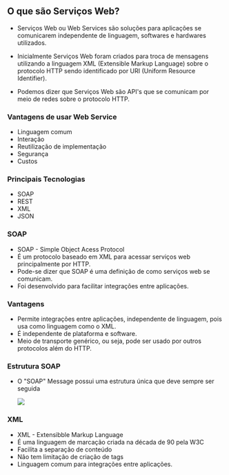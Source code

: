 ## O que são Serviços Web?



- Serviços Web ou Web Services são soluções para aplicações se comunicarem independente de linguagem, softwares e hardwares utilizados.

- Inicialmente Serviços Web foram criados para troca de mensagens utilizando a linguagem XML (Extensible Markup Language) sobre o protocolo HTTP sendo identificado por URI (Uniform Resource Identifier).

- Podemos dizer que Serviços Web são API's que se comunicam por meio de redes sobre o protocolo HTTP.

  

### Vantagens de usar Web Service

- Linguagem comum
- Interação
- Reutilização de implementação
- Segurança
- Custos



### Principais Tecnologias

- SOAP
- REST
- XML
- JSON



### SOAP

- SOAP - Simple Object Acess Protocol
- É um protocolo baseado em XML para acessar serviços web principalmente por HTTP.
- Pode-se dizer que SOAP é uma definição de como serviços web se comunicam.
- Foi desenvolvido para facilitar integrações entre aplicações.



### Vantagens 

- Permite integrações entre aplicações, independente de linguagem, pois usa como linguagem como o XML.
- É independente de plataforma e software.
- Meio de transporte genérico, ou seja, pode ser usado por outros protocolos além do HTTP.



### Estrutura SOAP

- O "SOAP" Message possui uma estrutura única que deve sempre ser seguida 

  ![](C:\Users\Jenny\Documents\Projetos\estrutura-soap.png)

### XML

- XML - Extensibble Markup Language
- É uma linguagem de marcação criada na década de 90 pela W3C
- Facilita a separação de conteúdo
- Não tem limitação de criação de tags
- Linguagem comum para integrações entre aplicações.



### 